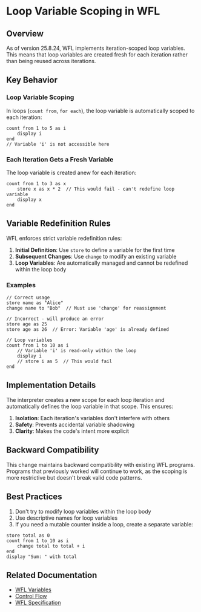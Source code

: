 # Loop Variable Scoping in WFL

## Overview

As of version 25.8.24, WFL implements iteration-scoped loop variables. This means that loop variables are created fresh for each iteration rather than being reused across iterations.

## Key Behavior

### Loop Variable Scoping

In loops (`count from`, `for each`), the loop variable is automatically scoped to each iteration:

```wfl
count from 1 to 5 as i
    display i
end
// Variable 'i' is not accessible here
```

### Each Iteration Gets a Fresh Variable

The loop variable is created anew for each iteration:

```wfl
count from 1 to 3 as x
    store x as x * 2  // This would fail - can't redefine loop variable
    display x
end
```

## Variable Redefinition Rules

WFL enforces strict variable redefinition rules:

1. **Initial Definition**: Use `store` to define a variable for the first time
2. **Subsequent Changes**: Use `change` to modify an existing variable
3. **Loop Variables**: Are automatically managed and cannot be redefined within the loop body

### Examples

```wfl
// Correct usage
store name as "Alice"
change name to "Bob"  // Must use 'change' for reassignment

// Incorrect - will produce an error
store age as 25
store age as 26  // Error: Variable 'age' is already defined

// Loop variables
count from 1 to 10 as i
    // Variable 'i' is read-only within the loop
    display i
    // store i as 5  // This would fail
end
```

## Implementation Details

The interpreter creates a new scope for each loop iteration and automatically defines the loop variable in that scope. This ensures:

1. **Isolation**: Each iteration's variables don't interfere with others
2. **Safety**: Prevents accidental variable shadowing
3. **Clarity**: Makes the code's intent more explicit

## Backward Compatibility

This change maintains backward compatibility with existing WFL programs. Programs that previously worked will continue to work, as the scoping is more restrictive but doesn't break valid code patterns.

## Best Practices

1. Don't try to modify loop variables within the loop body
2. Use descriptive names for loop variables
3. If you need a mutable counter inside a loop, create a separate variable:

```wfl
store total as 0
count from 1 to 10 as i
    change total to total + i
end
display "Sum: " with total
```

## Related Documentation

- [WFL Variables](wfl-variables.md)
- [Control Flow](wfl-control-flow.md)
- [WFL Specification](wfl-spec.md)